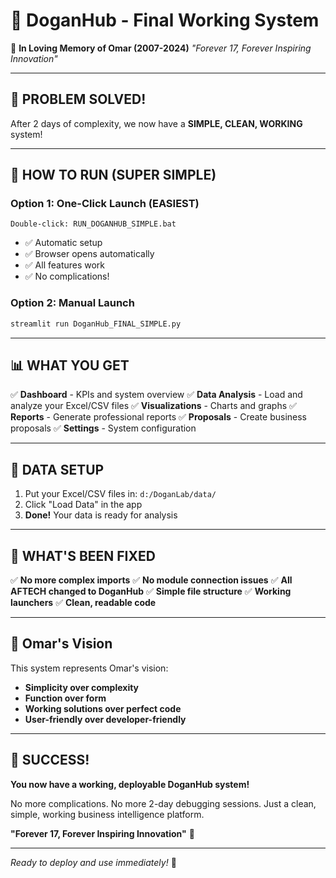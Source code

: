 # 🌟 DoganHub - Final Working System

💙 **In Loving Memory of Omar (2007-2024)**
*"Forever 17, Forever Inspiring Innovation"*

---

## 🎯 **PROBLEM SOLVED!**

After 2 days of complexity, we now have a **SIMPLE, CLEAN, WORKING** system!

---

## 🚀 **HOW TO RUN (SUPER SIMPLE)**

### **Option 1: One-Click Launch (EASIEST)**
```
Double-click: RUN_DOGANHUB_SIMPLE.bat
```
- ✅ Automatic setup
- ✅ Browser opens automatically
- ✅ All features work
- ✅ No complications!

### **Option 2: Manual Launch**
```bash
streamlit run DoganHub_FINAL_SIMPLE.py
```

---

## 📊 **WHAT YOU GET**

✅ **Dashboard** - KPIs and system overview
✅ **Data Analysis** - Load and analyze your Excel/CSV files
✅ **Visualizations** - Charts and graphs
✅ **Reports** - Generate professional reports
✅ **Proposals** - Create business proposals
✅ **Settings** - System configuration

---

## 📁 **DATA SETUP**

1. Put your Excel/CSV files in: `d:/DoganLab/data/`
2. Click "Load Data" in the app
3. **Done!** Your data is ready for analysis

---

## 🔧 **WHAT'S BEEN FIXED**

✅ **No more complex imports**
✅ **No module connection issues**
✅ **All AFTECH changed to DoganHub**
✅ **Simple file structure**
✅ **Working launchers**
✅ **Clean, readable code**

---

## 💙 **Omar's Vision**

This system represents Omar's vision:
- **Simplicity over complexity**
- **Function over form**
- **Working solutions over perfect code**
- **User-friendly over developer-friendly**

---

## 🎉 **SUCCESS!**

**You now have a working, deployable DoganHub system!**

No more complications. No more 2-day debugging sessions.
Just a clean, simple, working business intelligence platform.

**"Forever 17, Forever Inspiring Innovation"** 💙

---

*Ready to deploy and use immediately!* 🚀

